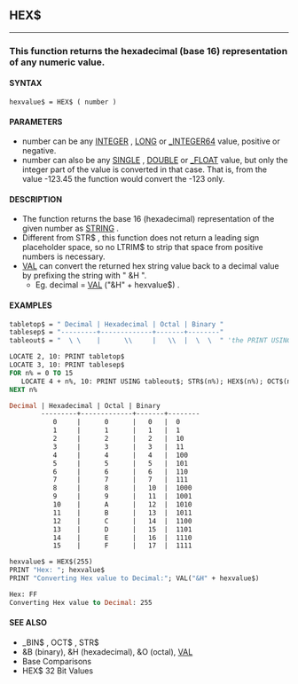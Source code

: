 ## HEX$
---

### This function returns the hexadecimal (base 16) representation of any numeric value.

#### SYNTAX

`hexvalue$ = HEX$ ( number )`

#### PARAMETERS
* number can be any [INTEGER](./INTEGER.md) , [LONG](./LONG.md) or [_INTEGER64](./_INTEGER64.md) value, positive or negative.
* number can also be any [SINGLE](./SINGLE.md) , [DOUBLE](./DOUBLE.md) or [_FLOAT](./_FLOAT.md) value, but only the integer part of the value is converted in that case. That is, from the value -123.45 the function would convert the -123 only.


#### DESCRIPTION
* The function returns the base 16 (hexadecimal) representation of the given number as [STRING](./STRING.md) .
* Different from STR$ , this function does not return a leading sign placeholder space, so no LTRIM$ to strip that space from positive numbers is necessary.
* [VAL](./VAL.md) can convert the returned hex string value back to a decimal value by prefixing the string with " &H ".
	* Eg. decimal = [VAL](./VAL.md) ("&H" + hexvalue$) .


#### EXAMPLES
```vb
tabletop$ = " Decimal | Hexadecimal | Octal | Binary "
tablesep$ = "---------+-------------+-------+--------"
tableout$ = "  \ \    |      \\     |   \\  |  \  \  " 'the PRINT USING template

LOCATE 2, 10: PRINT tabletop$
LOCATE 3, 10: PRINT tablesep$
FOR n% = 0 TO 15
   LOCATE 4 + n%, 10: PRINT USING tableout$; STR$(n%); HEX$(n%); OCT$(n%); _BIN$(n%)
NEXT n%
```
  
```vb
Decimal | Hexadecimal | Octal | Binary
        ---------+-------------+-------+--------
           0     |      0      |   0   |  0
           1     |      1      |   1   |  1
           2     |      2      |   2   |  10
           3     |      3      |   3   |  11
           4     |      4      |   4   |  100
           5     |      5      |   5   |  101
           6     |      6      |   6   |  110
           7     |      7      |   7   |  111
           8     |      8      |   10  |  1000
           9     |      9      |   11  |  1001
           10    |      A      |   12  |  1010
           11    |      B      |   13  |  1011
           12    |      C      |   14  |  1100
           13    |      D      |   15  |  1101
           14    |      E      |   16  |  1110
           15    |      F      |   17  |  1111
```
  
```vb
hexvalue$ = HEX$(255)
PRINT "Hex: "; hexvalue$
PRINT "Converting Hex value to Decimal:"; VAL("&H" + hexvalue$)
```
  
```vb
Hex: FF
Converting Hex value to Decimal: 255
```
  


#### SEE ALSO
* _BIN$ , OCT$ , STR$
* &B (binary), &H (hexadecimal), &O (octal), [VAL](./VAL.md)
* Base Comparisons
* HEX$ 32 Bit Values
